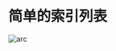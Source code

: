# 简单的索引列表
<img src="https://github.com/tomlezen/IndexRecyclerView/blob/master/screenshot/ezgif.com-video-to-gif.gif?raw=true" alt="arc" style="max-width:100%;">
